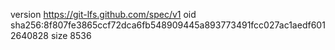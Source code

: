 version https://git-lfs.github.com/spec/v1
oid sha256:8f807fe3865ccf72dca6fb548909445a893773491fcc027ac1aedf6012640828
size 8536
